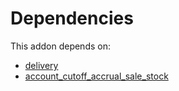 # Dependencies

This addon depends on:

- [delivery](../../odoo-bringout-oca-ocb-delivery)
- [account_cutoff_accrual_sale_stock](../../odoo-bringout-oca-account-closing-account_cutoff_accrual_sale_stock)
